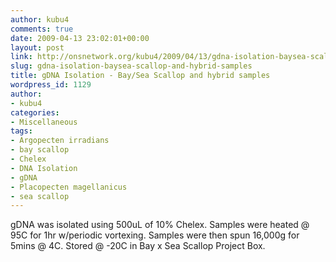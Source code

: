 ```yaml
---
author: kubu4
comments: true
date: 2009-04-13 23:02:01+00:00
layout: post
link: http://onsnetwork.org/kubu4/2009/04/13/gdna-isolation-baysea-scallop-and-hybrid-samples/
slug: gdna-isolation-baysea-scallop-and-hybrid-samples
title: gDNA Isolation - Bay/Sea Scallop and hybrid samples
wordpress_id: 1129
author:
- kubu4
categories:
- Miscellaneous
tags:
- Argopecten irradians
- bay scallop
- Chelex
- DNA Isolation
- gDNA
- Placopecten magellanicus
- sea scallop
---
```


gDNA was isolated using 500uL of 10% Chelex. Samples were heated @ 95C for 1hr w/periodic vortexing. Samples were then spun 16,000g for 5mins @ 4C. Stored @ -20C in Bay x Sea Scallop Project Box.
